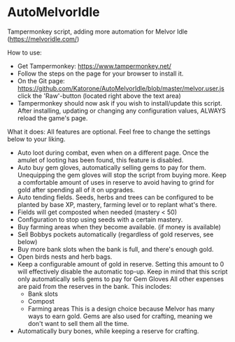 # AutoMelvorIdle
Tampermonkey script, adding more automation for Melvor Idle (https://melvoridle.com/)

How to use:
- Get Tampermonkey: https://www.tampermonkey.net/
- Follow the steps on the page for your browser to install it.
- On the Git page: https://github.com/Katorone/AutoMelvorIdle/blob/master/melvor.user.js
  click the 'Raw'-button (located right above the text area)
- Tampermonkey should now ask if you wish to install/update this script.
  After installing, updating or changing any configuration values, ALWAYS reload the game's page.

What it does:
  All features are optional.
  Feel free to change the settings below to your liking.
  - Auto loot during combat, even when on a different page.
    Once the amulet of looting has been found, this feature is disabled.
  - Auto buy gem gloves, automatically selling gems to pay for them.
    Unequipping the gem gloves will stop the script from buying more.
    Keep a comfortable amount of uses in reserve to avoid having to grind
    for gold after spending all of it on upgrades.
  - Auto tending fields.
    Seeds, herbs and trees can be configured to be planted by base XP,
    mastery, farming level or to replant what's there.
  - Fields will get composted when needed (mastery < 50)
  - Configuration to stop using seeds with a certain mastery.
  - Buy farming areas when they become available. (if money is available)
  - Sell Bobbys pockets automatically (regardless of gold reserves, see below)
  - Buy more bank slots when the bank is full, and there's enough gold.
  - Open birds nests and herb bags.
  - Keep a configurable amount of gold in reserve.
    Setting this amount to 0 will effectively disable the automatic top-up.
    Keep in mind that this script only automatically sells gems to pay for Gem Gloves
    All other expenses are paid from the reserves in the bank.
    This inclodes:
    - Bank slots
    - Compost
    - Farming areas
    This is a design choice because Melvor has many ways to earn gold.
    Gems are also used for crafting, meaning we don't want to sell them all the time.
  - Automatically bury bones, while keeping a reserve for crafting.

